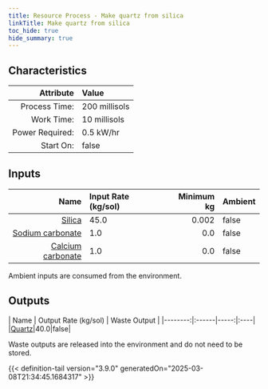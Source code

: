 ```yaml
---
title: Resource Process - Make quartz from silica
linkTitle: Make quartz from silica
toc_hide: true
hide_summary: true
---
```

<!-- This is generated by the MarsSim HelpGenertor, do not edit. -->

## Characteristics

| Attribute      | Value |
|--------:|:------|
|Process Time:|200 millisols|
|Work Time:|10 millisols|
|Power Required:|0.5 kW/hr|
|Start On:|false|

## Inputs
| Name      | Input Rate (kg/sol) | Minimum kg | Ambient |
|--------:|:------|-----:|:----|
|[Silica](/docs/definitions/resource/silica)|45.0|0.002|false|
|[Sodium carbonate](/docs/definitions/resource/sodium-carbonate)|1.0|0.0|false|
|[Calcium carbonate](/docs/definitions/resource/calcium-carbonate)|1.0|0.0|false|

Ambient inputs are consumed from the environment.

## Outputs
| Name      | Output Rate (kg/sol) | Waste Output |
|--------:|:------|-----:|:----|
|[Quartz](/docs/definitions/resource/quartz)|40.0|false|

Waste outputs are released into the environment and do not need to be stored.


{{< definition-tail version="3.9.0" generatedOn="2025-03-08T21:34:45.1684317" >}}




